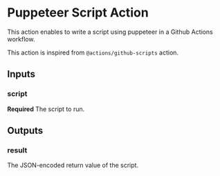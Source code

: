 # Puppeteer Script Action

This action enables to write a script using puppeteer in a Github Actions workflow.

This action is inspired from `@actions/github-scripts` action.

## Inputs

### script

**Required** The script to run.

## Outputs

### result

The JSON-encoded return value of the script.
